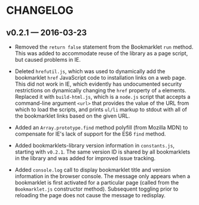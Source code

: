 # CHANGELOG

## v0.2.1 &mdash; 2016-03-23

* Removed the ```return false``` statement from the Bookmarklet ```run```
  method. This was added to accommodate reuse of the library as a page script,
  but caused problems in IE.

* Deleted ```hrefutil.js```, which was used to dynamically add the bookmarklet
  ```href``` JavaScript code to installation links on a web page. This did not
  work in IE, which evidently has undocumented security restrictions on
  dynamically changing the ```href``` property of ```a``` elements. Replaced it
  with ```build-html.js```, which is a ```node.js``` script that accepts a
  command-line argument ```<url>``` that provides the value of the URL from
  which to load the scripts, and prints ```ul/li``` markup to stdout with all
  of the bookmarklet links based on the given URL.

* Added an ```Array.prototype.find``` method polyfill (from Mozilla MDN) to
  compensate for IE's lack of support for the ES6 ```find``` method.

* Added bookmarklets-library version information in ```constants.js```,
  starting with ```v0.2.1```. The same version ID is shared by all bookmarklets
  in the library and was added for improved issue tracking.

* Added ```console.log``` call to display bookmarklet title and version
  information in the browser console. The message only appears when a
  bookmarklet is first activated for a particular page (called from the
  ```Bookmarklet.js``` constructor method). Subsequent toggling prior to
  reloading the page does not cause the message to redisplay.
